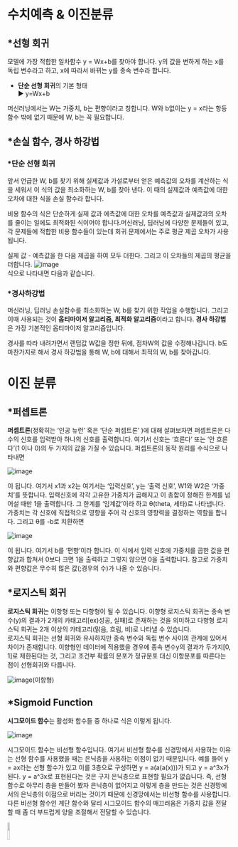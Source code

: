# 수치예측 & 이진분류

## *선형 회귀

모델에 가장 적합한 일차함수 y = Wx+b를 찾아야 합니다.
y의 값을 변하게 하는 x를 독립 변수라고 하고, x에 따라서 바뀌는 y를 종속 변수라 합니다.

* **단순 선형 회귀**의 기본 형태  
▶ y=Wx+b  

머신러닝에서는 W는 가중치, b는 편향이라고 칭합니다. W와 b없이는 y = x라는 항등함수 밖에 없기 때문에 W, b는 꼭 필요합니다.

## *손실 함수, 경사 하강법
### *단순 선형 회귀
앞서 언급한 W, b를 찾기 위해 실제값과 가설로부터 얻은 예측값의 오차를 계산하는 식을 세워서 이 식의 값을 최소화하는 W, b를 찾아 낸다. 이 때의 실제값과 예측값에 대한 오차에 대한 식을 손실 함수라 합니다.

 비용 함수의 식은 단순하게 실제 값과 에측값에 대한 오차를 예측값과 실제값과의 오차를 줄이는 일에도 최적화된 식이어야 합니다.머신러닝, 딥러닝에 다양한 문제들이 있고, 각 문제들에 적합한 비용 함수들이 있는데 회귀 문제에서는 주로 평균 제곱 오차가 사용됩니다.

 실제 값 - 예측값을 한 다음 제곱을 하여 모두 더한다. 그리고 이 오차들의 제곱의 평균을 더합니다.
![image](https://user-images.githubusercontent.com/45358775/68264380-00610080-008c-11ea-94c8-786a0bde902d.png)  
식으로 나타내면 다음과 같습니다.

### *경사하강법
머신러닝, 딥러닝 손실함수를 최소화하는 W, b를 찾기 위한 작업을 수행합니다. 그리고 이때 사용되는 것이 **옵티마이저 알고리즘, 최적화 알고리즘**이라고 합니다. **경사 하강법**은 가장 기본적인 옵티마이저 알고리즘입니다.

 경사를 따라 내려가면서 랜덤값 W값을 정한 뒤에, 점차W의 값을 수정해나갑니다. b도 마찬가지로 해서 경사 하강법을 통해 W, b에 대해서 최적의 W, b를 찾아갑니다.

# 이진 분류

## *퍼셉트론
**퍼셉트론**(정확히는 ‘인공 뉴런’ 혹은 ‘단순 퍼셉트론’ )에 대해 살펴보자면 퍼셉트론은 다수의 신호를 입력받아 하나의 신호를 출력합니다. 여기서 신호는 ‘흐른다’ 또는 ‘안 흐른다’(1 이나 0)의 두 가지의 값을 가질 수 있습니다. 퍼셉트론의 동작 원리를 수식으로 나타내면  

![image](https://user-images.githubusercontent.com/45358775/68264741-3b176880-008d-11ea-883a-9c13ea97e211.png)  

이 됩니다. 여기서  x1과 x2는 여기서는 ‘입력신호’, y는 ‘출력 신호’, W1와 W2은 ‘가중치’를 뜻합니다. 입력신호에 각각 고유한 가중치가 곱해지고 이 총합이 정해진 한계를 넘어설 때만 1을 출력합니다. 그 한계를 ‘임계값’이라 하고 θ(theta, 세타)로 나타냅니다. 가중치는 각 신호에 직접적으로 영향을 주어 각 신호의 영향력을 결정하는 역할을 합니다. 그리고 θ를 -b로 치환하면  

![image](https://user-images.githubusercontent.com/45358775/68264758-4e2a3880-008d-11ea-9f11-d5dd6bd536b2.png)  

이 됩니다. 여기서 b를 ‘편향’이라 합니다. 이 식에서 입력 신호에 가중치를 곱한 값을 편향값과 합쳐서 0보다 크면 1을 출력하고 그렇지 않으면 0을 출력합니다.  참고로 가중치와 편향값은 무수히 많은 값(;경우의 수)가 나올 수 있습니다.  

## *로지스틱 회귀
**로지스틱 회귀**는 이항형 또는 다항형이 될 수 있습니다. 이향형 로지스틱 회귀는 종속 변수(y)의 결과가 2개의 카태고리[ex)성공, 실패]로 존재하는 것을 의미하고 다항형 로지스틱 회귀는 2개 이상의 카테고리(맑음, 흐림, 비)로 나타낼 수 있습니다.  
 로지스틱 회귀는 선형 회귀와 유사하지만 종속 변수와 독립 변수 사이의 관계에 있어서 차이가 존재합니다. 이향형인 데이터에 적용했을 경우에 종속 변수y의 결과가 두가지[0, 1]로 제한된다는 것, 그리고 조건부 확률의 분포가 정규분포 대신 이항분포를 따른다는 점이 선형회귀와 다릅니다.
 
 ![image](https://user-images.githubusercontent.com/45358775/68265005-212a5580-008e-11ea-83bf-055b12621b91.png)(이항형)  
 
 ## *Sigmoid Function  
 **시그모이드 함수**는 활성화 함수들 중 하나로 식은 이렇게 됩니다.  
 
 ![image](https://user-images.githubusercontent.com/45358775/68265116-72d2e000-008e-11ea-8479-99bf0f65d2eb.png)  
 
 시그모이드 함수는 비선형 함수입니다. 여기서 비선형 함수를 신경망에서 사용하는 이유는 선형 함수를 사용했을 때는 은닉층을 사용하는 이점이 없기 때문입니다. 예를 들어 y = ax라는 선형 함수가 있고 이를 3층으로 구성하면 y = a(a(a(x)))가 되고 y = a^3x가 된다. y = a^3x로 표현된다는 것은 구지 은닉층으로 표현할 필요가 없습니다. 즉, 선형 함수로 아무리 층을 만들어 봤자 은닉층이 없어지고 이렇게 층을 만드는 것은 신경망에서의 은닉층의 이점으로 버리는 것이기 때문에 신경망에서는 비선형 함수를 사용합니다.  
 다른 비선형 함수인 계단 함수와 달리 시그모이드 함수의 매끄러움은 가중치 값을 전달할 때 좀 더 부드럽게 양을 조절해서 전달할 수 있습니다.  
 
<img src="https://github.com/daehoidar/emotion01/issues/1#issue-518203088" width="10%">


 


 
 
 

